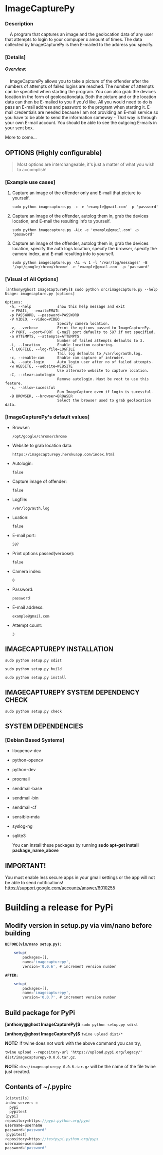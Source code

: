# ImageCapturePy
### Description
&nbsp;&nbsp;&nbsp;&nbsp;A program that captures an image and the geolocation data of any user that attempts to login to your compuper x amount of times. The data collected by ImageCapturePy is then E-mailed to the address you specify.

### [Details]
##### Overview:
<p>&nbsp;&nbsp;&nbsp;&nbsp;ImageCapturePy allows you to take a picture of the offender after the numbers of attempts of failed logins are reached. The number of attempts can be specified when starting the program. You can also grab the devices location in the form of geolocationdata. Both the picture and or the location data can then be E-mailed to you if you'd like. All you would need to do is pass an E-mail address and password to the program when starting it. E-mail credentials are needed because I am not providing an E-mail service so you have to be able to send the information someway - That way is through your own E-mail account. You should be able to see the outgoing E-mails in your sent box.</p>
   
More to come...

## OPTIONS (Highly configurable)
>Most options are interchangeable, it's just a matter of what you wish to accomplish!

### [Example use cases]
1) Capture an image of the offender only and E-mail that picture to yourself.

   ```sudo python imagecapture.py -c -e 'example@gmail.com' -p 'password'```
   
2) Capture an image of the offender, autolog them in, grab the devices location, and E-mail the resulting info to yourself.

   ```sudo python imagecapture.py -ALc -e 'example@gmail.com' -p 'password'```

3) Capture an image of the offender, autolog them in, grab the devices location, specify the auth logs location, specify the browser, specify the camera index, and E-mail resulting info to yourself.

   ```sudo python imagecapture.py -AL -v 1 -l '/var/log/messages' -B '/opt/google/chrom/chrome' -e 'example@gmail.com' -p 'password'```

### [Visual of All Options]
```
[anthony@ghost ImageCapturePy]$ sudo python src/imagecapture.py --help
Usage: imagecapture.py [options]

Options:
  -h, --help            show this help message and exit
  -e EMAIL, --email=EMAIL
  -p PASSWORD, --password=PASSWORD
  -V VIDEO, --video=VIDEO
                        Specify camera location.
  -v, --verbose         Print the options passed to ImageCapturePy.
  -P PORT, --port=PORT  E-mail port defaults to 587 if not specified.
  -a ATTEMPTS, --attempts=ATTEMPTS
                        Number of failed attempts defaults to 3.
  -L, --location        Enable location capturing.
  -l LOGFILE, --log-file=LOGFILE
                        Tail log defaults to /var/log/auth.log.
  -c, --enable-cam      Enable cam capture of intruder.
  -A, --auto-login      Auto login user after no of failed attempts.
  -w WEBSITE, --website=WEBSITE
                        Use alternate website to capture location.
  -C, --clear-autologin
                        Remove autologin. Must be root to use this feature.
  -s, --allow-sucessful
                        Run ImageCapture even if login is sucessful.
  -B BROWSER, --browser=BROWSER
                        Select the browser used to grab geolocation data.
```

### [ImageCapturePy's default values]
      
   * Browser:
   
      ```/opt/google/chrome/chrome```
      
   * Website to grab location data:
   
      ```https://imagecapturepy.herokuapp.com/index.html```

   * Autologin:
   
      ```false```
      
   * Capture image of offender:
   
      ```false```
      
   * Logfile:
   
      ```/var/log/auth.log```
      
   * Loation:
    
      ```false```
    
   * E-mail port:
   
      ```587```
      
   * Print options passed(verbose):
   
      ```false```
      
   * Camera index:
   
      ```0```
      
   * Password:
   
      ```password```
      
   * E-mail address:
   
      ```example@gmail.com```
   
   * Attempt count:
   
      ```3```
      

## IMAGECAPTUREPY INSTALLATION
```
sudo python setup.py sdist 
```
```
sudo python setup.py build
```
```
sudo python setup.py install
```

## IMAGECAPTUREPY SYSTEM DEPENDENCY CHECK
```
sudo python setup.py check
```

## SYSTEM DEPENDENCIES

### [Debian Based Systems]

* libopencv-dev
* python-opencv
* python-dev
* procmail
* sendmail-base 
* sendmail-bin
* sendmail-cf
* sensible-mda
* syslog-ng
* sqlite3

   You can install these packages by running **sudo apt-get install package_name_above**

## IMPORTANT!
You must enable less secure apps in your gmail settings or the app will not be able to send notifications!
https://support.google.com/accounts/answer/6010255

# Building a release for PyPi

## Modify version in setup.py via vim/nano before building
**`BEFORE(vim/nano setup.py):`**
```javascript
    setup(
        packages=[],
        name='imagecapturepy',
        version='0.0.6', # increment version number
```
**`AFTER:`**
```javascript
    setup(
        packages=[],
        name='imagecapturepy',
        version='0.0.7', # increment version number
```
## Build package for PyPi

**[anthony@ghost ImageCapturePy]$** `sudo python setup.py sdist`
  
**[anthony@ghost ImageCapturePy]$** `twine upload dist/*`
  
**NOTE:** If twine does not work with the above command you can try,

`twine upload --repository-url 'https://upload.pypi.org/legacy/' dist/imagecapturepy-0.0.6.tar.gz`.
   
   
**NOTE:** `dist/imagecapturepy-0.0.6.tar.gz` will be the name of the file twine just created.

## Contents of ~/.pypirc
```javascript
[distutils]
index-servers =
  pypi
  pypitest
[pypi]
repository=https://pypi.python.org/pypi
username=username
password='password'
[pypitest]
repository=https://testpypi.python.org/pypi
username=username
password='password'
```
